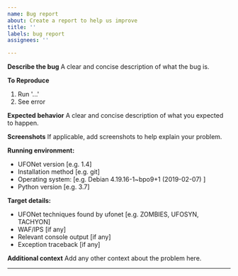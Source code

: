 ```yaml
---
name: Bug report
about: Create a report to help us improve
title: ''
labels: bug report
assignees: ''

---
```


**Describe the bug**
A clear and concise description of what the bug is.

**To Reproduce**
1. Run '...'
2. See error

**Expected behavior**
A clear and concise description of what you expected to happen.

**Screenshots**
If applicable, add screenshots to help explain your problem.

**Running environment:**
 - UFONet version [e.g. 1.4]
 - Installation method [e.g. git]
 - Operating system: [e.g. Debian 4.19.16-1~bpo9+1 (2019-02-07) ]
 - Python version [e.g. 3.7]

**Target details:**
 - UFONet techniques found by ufonet [e.g. ZOMBIES, UFOSYN, TACHYON]
 - WAF/IPS [if any]
 - Relevant console output [if any]
 - Exception traceback [if any]

**Additional context**
Add any other context about the problem here.

---
